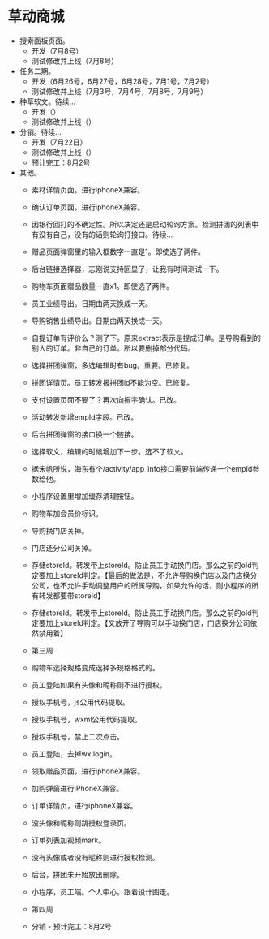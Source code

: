 # 草动商城
* 搜索面板页面。
    - 开发（7月8号）
    - 测试修改并上线（7月8号）
* 任务二期。
    - 开发（6月26号，6月27号，6月28号，7月1号，7月2号）
    - 测试修改并上线（7月3号，7月4号，7月8号，7月9号）
* 种草软文。待续...
    - 开发（）
    - 测试修改并上线（）
* 分销。待续...
    - 开发（7月22日）
    - 测试修改并上线（）
    - 预计完工：8月2号
* 其他。
    - 素材详情页面，进行iphoneX兼容。
    - 确认订单页面，进行iphoneX兼容。
    - 因银行回打的不确定性。所以决定还是启动轮询方案。检测拼团的列表中有没有自己，没有的话则轮询打接口。待续...
    - 赠品页面弹窗里的输入框数字一直是1。即使选了两件。
    - 后台链接选择器，志刚说支持回显了，让我有时间测试一下。
    - 购物车页面赠品数量一直x1。即使选了两件。
    - 员工业绩导出。日期由两天换成一天。
    - 导购销售业绩导出。日期由两天换成一天。
    - 自提订单有评价么？测了下。原来extract表示是提成订单。是导购看到的别人的订单。非自己的订单。所以要删掉部分代码。
    - 选择拼团弹窗，多选编辑时有bug。重要。已修复。
    - 拼团详情页。员工转发报拼团id不能为空。已修复。
    - 支付设置页面不要了？再次向振宇确认。已改。
    - 活动转发新增empId字段。已改。
    - 后台拼团弹窗的接口换一个链接。
    - 选择软文，编辑的时候增加下一步。选不了软文。
    - 据宋帆所说，海东有个/activity/app_info接口需要前端传递一个empId参数给他。
    - 小程序设置里增加缓存清理按钮。
    - 购物车加会员价标识。
    - 导购换门店关掉。
    - 门店还分公司关掉。
    - 存储storeId。转发带上storeId。防止员工手动换门店。那么之前的old判定要加上storeId判定。【最后的做法是，不允许导购换门店以及门店换分公司，也不允许手动调整用户的所属导购，如果允许的话，则小程序的所有转发都要带storeId】
    - 存储storeId。转发带上storeId。防止员工手动换门店。那么之前的old判定要加上storeId判定。【又放开了导购可以手动换门店，门店换分公司依然禁用着】
    
    - 第三周
    - 购物车选择规格变成选择多规格格式的。
    - 员工登陆如果有头像和昵称则不进行授权。
    - 授权手机号，js公用代码提取。
    - 授权手机号，wxml公用代码提取。
    - 授权手机号，禁止二次点击。
    - 员工登陆，去掉wx.login。
    - 领取赠品页面，进行iphoneX兼容。
    - 加购弹窗进行iPhoneX兼容。
    - 订单详情页，进行iphoneX兼容。
    - 没头像和昵称则跳授权登录页。
    - 订单列表加视频mark。
    - 没有头像或者没有昵称则进行授权检测。
    - 后台，拼团未开始放出删除。
    - 小程序，员工端。个人中心。跟着设计图走。
    
    - 第四周
    - 分销 - 预计完工：8月2号
